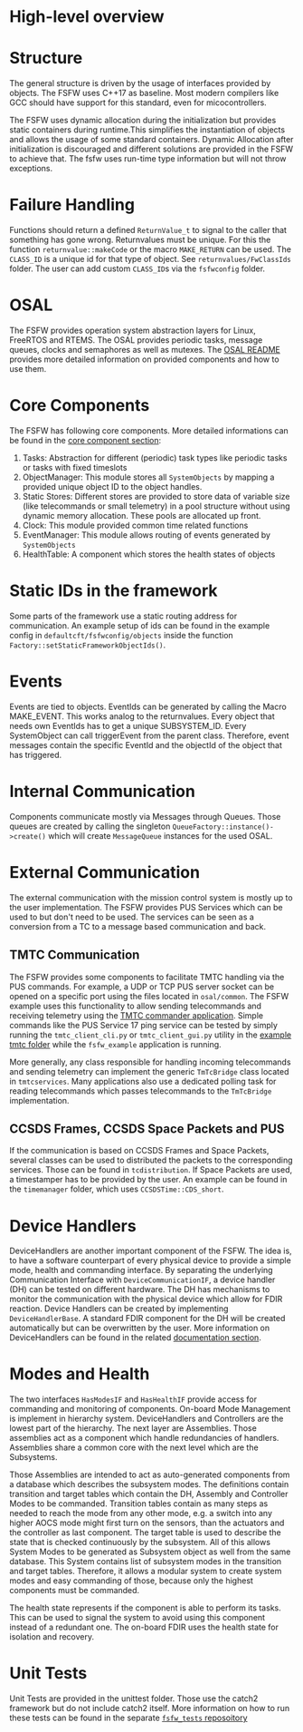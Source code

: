 High-level overview
======

# Structure

The general structure is driven by the usage of interfaces provided by objects. 
The FSFW uses C++17 as baseline. Most modern compilers like GCC should have support for this
standard, even for micocontrollers.

The FSFW uses dynamic allocation during the initialization but provides static containers during
runtime.This simplifies the instantiation of objects and allows the usage of some standard
containers.  Dynamic Allocation after initialization is discouraged and different solutions are
provided in the FSFW to achieve that. The fsfw uses run-time type information but will not throw
exceptions.

# Failure Handling

Functions should return a defined `ReturnValue_t` to signal to the caller that something has
gone wrong. Returnvalues must be unique. For this the function `returnvalue::makeCode`
or the macro `MAKE_RETURN` can be used. The `CLASS_ID` is a unique id for that type of object.
See `returnvalues/FwClassIds` folder. The user can add custom `CLASS_ID`s via the
`fsfwconfig` folder.

# OSAL

The FSFW provides operation system abstraction layers for Linux, FreeRTOS and RTEMS. 
The OSAL provides periodic tasks, message queues, clocks and semaphores as well as mutexes.
The [OSAL README](doc/README-osal.md#top) provides more detailed information on provided components
and how to use them.

# Core Components 

The FSFW has following core components. More detailed informations can be found in the
[core component section](doc/README-core.md#top):

1. Tasks: Abstraction for different (periodic) task types like periodic tasks or tasks 
   with fixed timeslots
2. ObjectManager: This module stores all `SystemObjects` by mapping a provided unique object ID
   to the object handles.
3. Static Stores: Different stores are provided to store data of variable size (like telecommands 
   or small telemetry) in a pool structure without using dynamic memory allocation.
   These pools are allocated up front.
3. Clock: This module provided common time related functions
4. EventManager: This module allows routing of events generated by `SystemObjects`
5. HealthTable: A component which stores the health states of objects

# Static IDs in the framework

Some parts of the framework use a static routing address for communication. 
An example setup of ids can be found in the example config in `defaultcft/fsfwconfig/objects`
 inside the function `Factory::setStaticFrameworkObjectIds()`.

# Events

Events are tied to objects. EventIds can be generated by calling the Macro MAKE_EVENT. 
This works analog to the returnvalues. Every object that needs own EventIds has to get a
unique SUBSYSTEM_ID. Every SystemObject can call triggerEvent from the parent class.
Therefore, event messages contain the specific EventId and the objectId of the object that
has triggered.

# Internal Communication

Components communicate mostly via Messages through Queues. 
Those queues are created by calling the singleton `QueueFactory::instance()->create()` which
will create `MessageQueue` instances for the used OSAL.

# External Communication

The external communication with the mission control system is mostly up to the user implementation.
The FSFW provides PUS Services which can be used to but don't need to be used. 
The services can be seen as a conversion from a TC to a message based communication and back.

## TMTC Communication

The FSFW provides some components to facilitate TMTC handling via the PUS commands.
For example, a UDP or TCP PUS server socket can be opened on a specific port using the
files located in `osal/common`. The FSFW example uses this functionality to allow sending telecommands
and receiving telemetry using the [TMTC commander application](https://github.com/spacefisch/tmtccmd).
Simple commands like the PUS Service 17 ping service can be tested by simply running the
`tmtc_client_cli.py` or `tmtc_client_gui.py` utility in 
the [example tmtc folder](https://egit.irs.uni-stuttgart.de/fsfw/fsfw_example_public/src/branch/master/tmtc)
while the `fsfw_example` application is running.

More generally, any class responsible for handling incoming telecommands and sending telemetry
can implement the generic `TmTcBridge` class located in `tmtcservices`. Many applications
also use a dedicated polling task for reading telecommands which passes telecommands
to the `TmTcBridge` implementation.

## CCSDS Frames, CCSDS Space Packets and PUS

If the communication is based on CCSDS Frames and Space Packets, several classes can be used to
distributed the packets to the corresponding services. Those can be found in `tcdistribution`. 
If Space Packets are used, a timestamper has to be provided by the user. 
An example can be found in the `timemanager` folder, which uses `CCSDSTime::CDS_short`.

# Device Handlers

DeviceHandlers are another important component of the FSFW. 
The idea is, to have a software counterpart of every physical device to provide a simple mode,
health and commanding interface. By separating the underlying Communication Interface with 
`DeviceCommunicationIF`, a device handler (DH) can be tested on different hardware.
The DH has mechanisms to monitor the communication with the physical device which allow
for FDIR reaction.  Device Handlers can be created by implementing `DeviceHandlerBase`. 
A standard FDIR component for the DH will be created automatically but can
be overwritten by the user. More information on DeviceHandlers can be found in the
related [documentation section](doc/README-devicehandlers.md#top).

# Modes and Health

The two interfaces `HasModesIF` and `HasHealthIF` provide access for commanding and monitoring
of components. On-board Mode Management is implement in hierarchy system. 
DeviceHandlers and Controllers are the lowest part of the hierarchy. 
The next layer are Assemblies. Those assemblies act as a component which handle
redundancies of handlers. Assemblies share a common core with the next level which
are the Subsystems. 

Those Assemblies are intended to act as auto-generated components from a database which describes
the subsystem modes. The definitions contain transition and target tables which contain the DH,
Assembly and Controller Modes to be commanded.
Transition tables contain as many steps as needed to reach the mode from any other mode, e.g. a
switch into any higher AOCS mode might first turn on the sensors, than the actuators and the
controller as last component. 
The target table is used to describe the state that is checked continuously by the subsystem. 
All of this allows System Modes to be generated as Subsystem object as well from the same database. 
This System contains list of subsystem modes in the transition and target tables. 
Therefore, it allows a modular system to create system modes and easy commanding of those, because
only the highest components must be commanded.

The health state represents if the component is able to perform its tasks. 
This can be used to signal the system to avoid using this component instead of a redundant one.
The on-board FDIR uses the health state for isolation and recovery. 

# Unit Tests

Unit Tests are provided in the unittest folder. Those use the catch2 framework but do not include
catch2 itself. More information on how to run these tests can be found in the separate
[`fsfw_tests` reposoitory](https://egit.irs.uni-stuttgart.de/fsfw/fsfw_tests)
